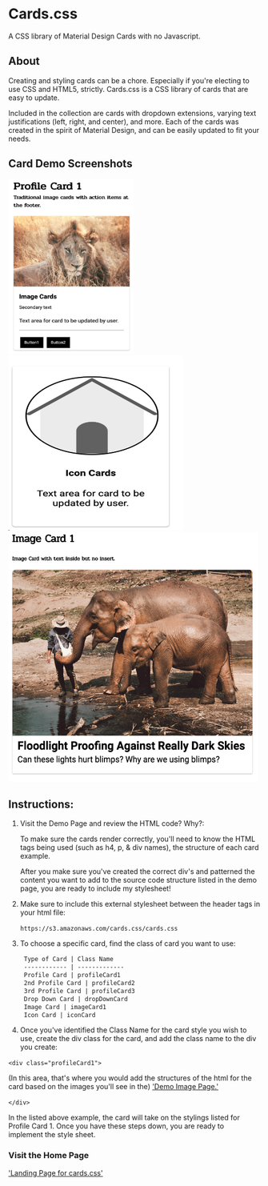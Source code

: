 # Cards.css
A CSS library of Material Design Cards with no Javascript.

## About

Creating and styling cards can be a chore. Especially if you're electing to use CSS and HTML5, strictly. Cards.css is a CSS library of cards that are easy to update.

Included in the collection are cards with dropdown extensions, varying text justifications (left, right, and center), and more. Each of the cards was created in the spirit of Material Design, and can be easily updated to fit your needs.

## Card Demo Screenshots

<img src="sources/images/cardImage/profileCard1Ex.png" alt="alt text" width="250" height="350">

<img src="sources/images/cardImage/iconCard.png" alt="alt text" width="350" height="350">

<img src="sources/images/cardImage/imageCard1.png" alt="alt text" width="500" height="500">

## Instructions:

1. Visit the Demo Page and review the HTML code? Why?:

   To make sure the cards render correctly, you'll need to know the HTML tags being used 
(such as h4, p, & div names), the structure of each card example.

   After you make sure you've created the correct div's and patterned the content you want to add to the source code structure listed in the demo page, you are ready to include my stylesheet!

2. Make sure to include this external stylesheet between the header tags in your html file:

    `https://s3.amazonaws.com/cards.css/cards.css`

3. To choose a specific card, find the class of card you want to use:

        Type of Card | Class Name
        ------------ | -------------
        Profile Card | profileCard1
        2nd Profile Card | profileCard2
        3rd Profile Card | profileCard3
        Drop Down Card | dropDownCard
        Image Card | imageCard1
        Icon Card | iconCard

4. Once you've identified the Class Name for the card style you wish to use, create the div class for the card,
and add the class name to the div you create: 

`<div class="profileCard1">` 

(In this area, that's where you would add the structures of the html for the card based on the images you'll see in the) ['Demo Image Page.'](https://jld03e.github.io/Cards_css/sources/image.html)

`</div>`

In the listed above example, the card will take on the stylings listed for Profile Card 1. Once you have these steps down, you are ready to implement the style sheet.

### Visit the Home Page

['Landing Page for cards.css'](https://jld03e.github.io/Cards_css/sources/home.html)